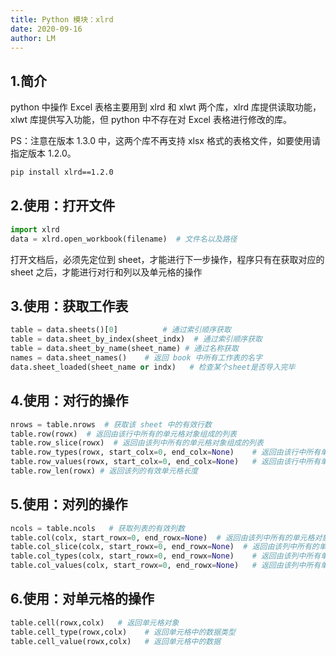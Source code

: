 ```yaml
---
title: Python 模块：xlrd
date: 2020-09-16
author: LM
---
```


## 1.简介

python 中操作 Excel 表格主要用到 xlrd 和 xlwt 两个库，xlrd 库提供读取功能，xlwt 库提供写入功能，但 python 中不存在对 Excel 表格进行修改的库。

PS：注意在版本 1.3.0 中，这两个库不再支持 xlsx 格式的表格文件，如要使用请指定版本 1.2.0。

```bash
pip install xlrd==1.2.0
```

## 2.使用：打开文件

```python
import xlrd
data = xlrd.open_workbook(filename)  # 文件名以及路径
```

打开文档后，必须先定位到 sheet，才能进行下一步操作，程序只有在获取对应的 sheet 之后，才能进行对行和列以及单元格的操作

## 3.使用：获取工作表

```python
table = data.sheets()[0]          # 通过索引顺序获取
table = data.sheet_by_index(sheet_indx)  # 通过索引顺序获取
table = data.sheet_by_name(sheet_name) # 通过名称获取
names = data.sheet_names()    # 返回 book 中所有工作表的名字
data.sheet_loaded(sheet_name or indx)   # 检查某个sheet是否导入完毕
```

## 4.使用：对行的操作

```python
nrows = table.nrows  # 获取该 sheet 中的有效行数
table.row(rowx)  # 返回由该行中所有的单元格对象组成的列表
table.row_slice(rowx)  # 返回由该列中所有的单元格对象组成的列表
table.row_types(rowx, start_colx=0, end_colx=None)    # 返回由该行中所有单元格的数据类型组成的列表
table.row_values(rowx, start_colx=0, end_colx=None)   # 返回由该行中所有单元格的数据组成的列表
table.row_len(rowx) # 返回该列的有效单元格长度
```

## 5.使用：对列的操作

```python
ncols = table.ncols   # 获取列表的有效列数
table.col(colx, start_rowx=0, end_rowx=None)  # 返回由该列中所有的单元格对象组成的列表
table.col_slice(colx, start_rowx=0, end_rowx=None)  # 返回由该列中所有的单元格对象组成的列表
table.col_types(colx, start_rowx=0, end_rowx=None)    # 返回由该列中所有单元格的数据类型组成的列表
table.col_values(colx, start_rowx=0, end_rowx=None)   # 返回由该列中所有单元格的数据组成的列表
```

## 6.使用：对单元格的操作 

```python
table.cell(rowx,colx)   # 返回单元格对象
table.cell_type(rowx,colx)    # 返回单元格中的数据类型
table.cell_value(rowx,colx)   # 返回单元格中的数据
```
